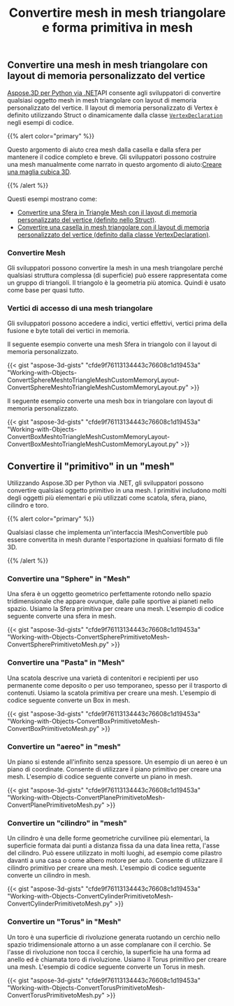 ﻿---
title: Convertire mesh in mesh triangolare e forma primitiva in mesh
type: docs
weight: 30
url: /it/python-net/convert-mesh-to-triangle-mesh-and-primitive-shape-to-mesh/
description: Aspose.3D per Python via .NET API consente agli sviluppatori di convertire qualsiasi oggetto mesh in mesh triangolare con layout di memoria personalizzato del vertice. Il layout di memoria personalizzato di Vertex viene definito utilizzando Struct o dinamicamente dalla classe VertexDeclaration negli esempi di codice.
---
## **Convertire una mesh in mesh triangolare con layout di memoria personalizzato del vertice**
[Aspose.3D per Python via .NET](https://products.aspose.com/3d/python-net/)API consente agli sviluppatori di convertire qualsiasi oggetto mesh in mesh triangolare con layout di memoria personalizzato del vertice. Il layout di memoria personalizzato di Vertex è definito utilizzando Struct o dinamicamente dalla classe [`VertexDeclaration`](http://www.aspose.com/api/net/3d/aspose.threed.utilities/vertexdeclaration) negli esempi di codice.

{{% alert color="primary" %}}

Questo argomento di aiuto crea mesh dalla casella e dalla sfera per mantenere il codice completo e breve. Gli sviluppatori possono costruire una mesh manualmente come narrato in questo argomento di aiuto:[Creare una maglia cubica 3D](/3d/it/python-net/create-3d-mesh-and-scene/).

{{% /alert %}}

Questi esempi mostrano come:

- [Convertire una Sfera in Triangle Mesh con il layout di memoria personalizzato del vertice (definito nello Struct)](/3d/it/python-net/convert-mesh-to-triangle-mesh-and-primitive-shape-to-mesh/).
- [Convertire una casella in mesh triangolare con il layout di memoria personalizzato del vertice (definito dalla classe VertexDeclaration)](/3d/it/python-net/convert-mesh-to-triangle-mesh-and-primitive-shape-to-mesh/).
### **Convertire Mesh**
Gli sviluppatori possono convertire la mesh in una mesh triangolare perché qualsiasi struttura complessa (di superficie) può essere rappresentata come un gruppo di triangoli. Il triangolo è la geometria più atomica. Quindi è usato come base per quasi tutto.
### **Vertici di accesso di una mesh triangolare**
Gli sviluppatori possono accedere a indici, vertici effettivi, vertici prima della fusione e byte totali dei vertici in memoria.

Il seguente esempio converte una mesh Sfera in triangolo con il layout di memoria personalizzato.

{{< gist "aspose-3d-gists" "cfde9f76113134443c76608c1d19453a" "Working-with-Objects-ConvertSphereMeshtoTriangleMeshCustomMemoryLayout-ConvertSphereMeshtoTriangleMeshCustomMemoryLayout.py" >}}




Il seguente esempio converte una mesh box in triangolare con layout di memoria personalizzato.

{{< gist "aspose-3d-gists" "cfde9f76113134443c76608c1d19453a" "Working-with-Objects-ConvertBoxMeshtoTriangleMeshCustomMemoryLayout-ConvertBoxMeshtoTriangleMeshCustomMemoryLayout.py" >}}
## **Convertire il "primitivo" in un "mesh"**
Utilizzando Aspose.3D per Python via .NET, gli sviluppatori possono convertire qualsiasi oggetto primitivo in una mesh. I primitivi includono molti degli oggetti più elementari e più utilizzati come scatola, sfera, piano, cilindro e toro.

{{% alert color="primary" %}}

Qualsiasi classe che implementa un'interfaccia IMeshConvertible può essere convertita in mesh durante l'esportazione in qualsiasi formato di file 3D.

{{% /alert %}}
### **Convertire una "Sphere" in "Mesh"**
Una sfera è un oggetto geometrico perfettamente rotondo nello spazio tridimensionale che appare ovunque, dalle palle sportive ai pianeti nello spazio. Usiamo la Sfera primitiva per creare una mesh.
L'esempio di codice seguente converte una sfera in mesh.

{{< gist "aspose-3d-gists" "cfde9f76113134443c76608c1d19453a" "Working-with-Objects-ConvertSpherePrimitivetoMesh-ConvertSpherePrimitivetoMesh.py" >}}
### **Convertire una "Pasta" in "Mesh"**
Una scatola descrive una varietà di contenitori e recipienti per uso permanente come deposito o per uso temporaneo, spesso per il trasporto di contenuti. Usiamo la scatola primitiva per creare una mesh. L'esempio di codice seguente converte un Box in mesh.

{{< gist "aspose-3d-gists" "cfde9f76113134443c76608c1d19453a" "Working-with-Objects-ConvertBoxPrimitivetoMesh-ConvertBoxPrimitivetoMesh.py" >}}
### **Convertire un "aereo" in "mesh"**
Un piano si estende all'infinito senza spessore. Un esempio di un aereo è un piano di coordinate. Consente di utilizzare il piano primitivo per creare una mesh. L'esempio di codice seguente converte un piano in mesh.

{{< gist "aspose-3d-gists" "cfde9f76113134443c76608c1d19453a" "Working-with-Objects-ConvertPlanePrimitivetoMesh-ConvertPlanePrimitivetoMesh.py" >}}
### **Convertire un "cilindro" in "mesh"**
Un cilindro è una delle forme geometriche curvilinee più elementari, la superficie formata dai punti a distanza fissa da una data linea retta, l'asse del cilindro. Può essere utilizzato in molti luoghi, ad esempio come pilastro davanti a una casa o come albero motore per auto. Consente di utilizzare il cilindro primitivo per creare una mesh. L'esempio di codice seguente converte un cilindro in mesh.

{{< gist "aspose-3d-gists" "cfde9f76113134443c76608c1d19453a" "Working-with-Objects-ConvertCylinderPrimitivetoMesh-ConvertCylinderPrimitivetoMesh.py" >}}
### **Convertire un "Torus" in "Mesh"**
Un toro è una superficie di rivoluzione generata ruotando un cerchio nello spazio tridimensionale attorno a un asse complanare con il cerchio. Se l'asse di rivoluzione non tocca il cerchio, la superficie ha una forma ad anello ed è chiamata toro di rivoluzione. Usiamo il Torus primitivo per creare una mesh. L'esempio di codice seguente converte un Torus in mesh.

{{< gist "aspose-3d-gists" "cfde9f76113134443c76608c1d19453a" "Working-with-Objects-ConvertTorusPrimitivetoMesh-ConvertTorusPrimitivetoMesh.py" >}}
